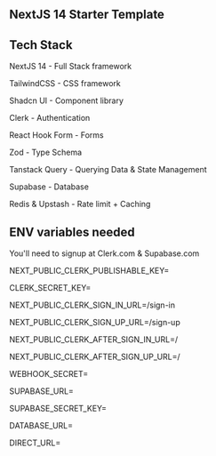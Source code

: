 ## NextJS 14 Starter Template

## Tech Stack
NextJS 14 - Full Stack framework

TailwindCSS - CSS framework

Shadcn UI - Component library

Clerk - Authentication

React Hook Form - Forms

Zod - Type Schema

Tanstack Query - Querying Data & State Management

Supabase - Database

Redis & Upstash - Rate limit + Caching

## ENV variables needed

You'll need to signup at Clerk.com & Supabase.com

NEXT_PUBLIC_CLERK_PUBLISHABLE_KEY=

CLERK_SECRET_KEY=

NEXT_PUBLIC_CLERK_SIGN_IN_URL=/sign-in

NEXT_PUBLIC_CLERK_SIGN_UP_URL=/sign-up

NEXT_PUBLIC_CLERK_AFTER_SIGN_IN_URL=/

NEXT_PUBLIC_CLERK_AFTER_SIGN_UP_URL=/

WEBHOOK_SECRET=

SUPABASE_URL=

SUPABASE_SECRET_KEY=

DATABASE_URL=

DIRECT_URL=
